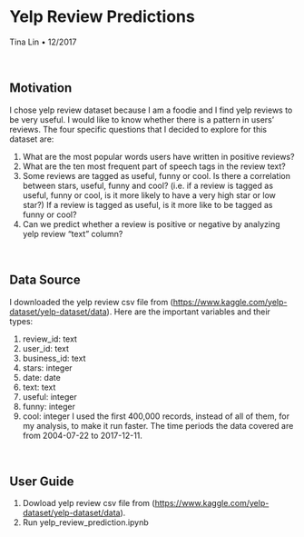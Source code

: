 # Yelp Review Predictions

Tina Lin &bull; 12/2017

&nbsp;
## Motivation

I chose yelp review dataset because I am a foodie and I find yelp reviews to be very useful. I would like to know whether there is a pattern in users’ reviews.
The four specific questions that I decided to explore for this dataset are:
1. What are the most popular words users have written in positive reviews?
2. What are the ten most frequent part of speech tags in the review text?
3. Some reviews are tagged as useful, funny or cool. Is there a correlation
between stars, useful, funny and cool? (i.e. if a review is tagged as useful, funny or cool, is it more likely to have a very high star or low star?) If a review is tagged as useful, is it more like to be tagged as funny or cool?
4. Can we predict whether a review is positive or negative by analyzing yelp review “text” column?

&nbsp;
## Data Source

I downloaded the yelp review csv file from (https://www.kaggle.com/yelp-dataset/yelp-dataset/data).
Here are the important variables and their types: 
1. review_id: text
2. user_id: text
3. business_id: text
4. stars: integer
5. date: date
6. text: text
7. useful: integer
8. funny: integer
9. cool: integer
I used the first 400,000 records, instead of all of them, for my analysis, to make it
run faster. The time periods the data covered are from 2004-07-22 to 2017-12-11.


&nbsp;
## User Guide
1. Dowload yelp review csv file from (https://www.kaggle.com/yelp-dataset/yelp-dataset/data).
2. Run yelp_review_prediction.ipynb


